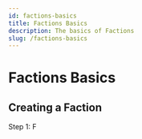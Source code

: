 ```yaml
---
id: factions-basics
title: Factions Basics
description: The basics of Factions
slug: /factions-basics
---
```


# Factions Basics

## Creating a Faction
Step 1: F
